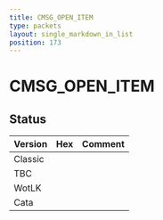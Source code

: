 ```yaml
---
title: CMSG_OPEN_ITEM
type: packets
layout: single_markdown_in_list
position: 173
---
```


# CMSG_OPEN_ITEM

## Status

Version | Hex | Comment
---------- | ---------- | ---------- 
Classic |  |  
TBC |  |  
WotLK |  |  
Cata |  |  
